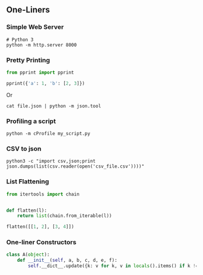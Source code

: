 ## One-Liners

### Simple Web Server

```shell
# Python 3
python -m http.server 8000
```

### Pretty Printing

```python
from pprint import pprint

pprint({'a': 1, 'b': [2, 3]})
```

Or

```shell
cat file.json | python -m json.tool
```
### Profiling a script

```shell
python -m cProfile my_script.py
```

### CSV to json

```shell
python3 -c "import csv,json;print json.dumps(list(csv.reader(open('csv_file.csv'))))"
```

### List Flattening

```python
from itertools import chain


def flatten(l):
    return list(chain.from_iterable(l))

flatten([[1, 2], [3, 4]])
```

### One-liner Constructors

```python
class A(object):
    def __init__(self, a, b, c, d, e, f):
        self.__dict__.update({k: v for k, v in locals().items() if k != 'self'})
```
